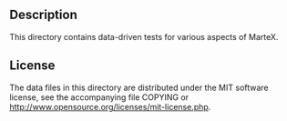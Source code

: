 Description
------------

This directory contains data-driven tests for various aspects of MarteX.

License
--------

The data files in this directory are distributed under the MIT software
license, see the accompanying file COPYING or
http://www.opensource.org/licenses/mit-license.php.

